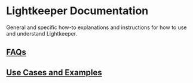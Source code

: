 # Lightkeeper Documentation

General and specific how-to explanations and instructions for how to use and understand Lightkeeper.


## [FAQs](FAQ.md)


## [Use Cases and Examples](uses/historicalgross.md)